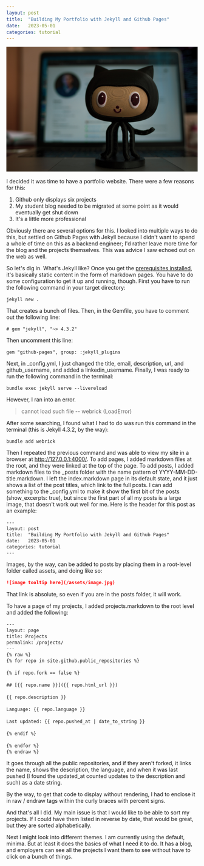 ```yaml
---
layout: post
title:  "Building My Portfolio with Jekyll and Github Pages"
date:   2023-05-01
categories: tutorial
---
```

![image tooltip here](/assets/roman-synkevych-wX2L8L-fGeA-unsplash.jpg)

I decided it was time to have a portfolio website.  There were a few reasons for this: 

1. Github only displays six projects
2. My student blog needed to be migrated at some point as it would eventually get shut down
3. It's a little more professional

Obviously there are several options for this.  I looked into multiple ways to do this, but settled on Github Pages with Jekyll because I didn't want to spend a whole of time on this as a backend engineer; I'd rather leave more time for the blog and the projects themselves.  This was advice I saw echoed out on the web as well.

So let's dig in.  What's Jekyll like?  Once you get the [prerequisites installed](https://jekyllrb.com/docs/installation/), it's basically static content in the form of markdown pages.  You have to do some configuration to get it up and running, though.  First you have to run the following command in your target directory:

```
jekyll new .
```

That creates a bunch of files.  Then, in the Gemfile, you have to comment out the following line:

```
# gem "jekyll", "~> 4.3.2"
```

Then uncomment this line:

```
gem "github-pages", group: :jekyll_plugins
```

Next, in _config.yml, I just changed the title, email, description, url, and github_username, and added a linkedin_username.  Finally, I was ready to run the following command in the terminal:

```
bundle exec jekyll serve --livereload
```

However, I ran into an error.  

> cannot load such file -- webrick (LoadError) 

After some searching, I found what I had to do was run this command in the terminal (this is Jekyll 4.3.2, by the way):

```
bundle add webrick
```

Then I repeated the previous command and was able to view my site in a browser at http://127.0.0.1:4000/.  To add pages, I added markdown files at the root, and they were linked at the top of the page.  To add posts, I added markdown files to the _posts folder with the name pattern of YYYY-MM-DD-title.markdown.  I left the index.markdown page in its default state, and it just shows a list of the post titles, which link to the full posts.  I can add something to the _config.yml to make it show the first bit of the posts (show_excerpts: true), but since the first part of all my posts is a large image, that doesn't work out well for me.  Here is the header for this post as an example:

```
---
layout: post
title:  "Building My Portfolio with Jekyll and Github Pages"
date:   2023-05-01
categories: tutorial
---
```

Images, by the way, can be added to posts by placing them in a root-level folder called assets, and doing like so:

```markdown
![image tooltip here](/assets/image.jpg)
```

That link is absolute, so even if you are in the posts folder, it will work.

To have a page of my projects, I added projects.markdown to the root level and added the following:

```
---
layout: page
title: Projects
permalink: /projects/
---
{% raw %}
{% for repo in site.github.public_repositories %}

{% if repo.fork == false %}

## [{{ repo.name }}]({{ repo.html_url }})

{{ repo.description }}

Language: {{ repo.language }}

Last updated: {{ repo.pushed_at | date_to_string }}

{% endif %}

{% endfor %}
{% endraw %}
```

It goes through all the public repositories, and if they aren't forked, it links the name, shows the description, the language, and when it was last pushed (I found the updated_at counted updates to the description and such) as a date string.

By the way, to get that code to display without rendering, I had to enclose it in raw / endraw tags within the curly braces with percent signs.

And that's all I did.  My main issue is that I would like to be able to sort my projects.  If I could have them listed in reverse by date, that would be great, but they are sorted alphabetically.

Next I might look into different themes.  I am currently using the default, minima.  But at least it does the basics of what I need it to do.  It has a blog, and employers can see all the projects I want them to see without have to click on a bunch of things.